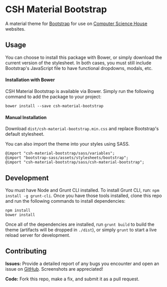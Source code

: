 CSH Material Bootstrap
=======================

A material theme for [Bootstrap](http://getbootstrap.com) for use on [Computer Science House](http://csh.rit.edu) websites.

Usage
------
You can choose to install this package with Bower, or simply download the current version of the stylesheet. In both cases, you must still include Bootstrap's JavaScript file to have functional dropdowns, modals, etc.

#### Installation with Bower
CSH Material Bootstrap is available via Bower. Simply run the following command to add the package to your project:

```
bower install --save csh-material-bootstrap
```

#### Manual Installation
Download `dist/csh-material-bootstrap.min.css` and replace Bootstrap's default stylesheet.

You can also import the theme into your styles using SASS.

```
@import "csh-material-bootstrap/sass/variables";
@import "bootstrap-sass/assets/stylesheets/bootstrap";
@import "csh-material-bootstrap/sass/csh-material-bootstrap";
```

Development
------------
You must have Node and Grunt CLI installed. To install Grunt CLI, run: `npm install -g grunt-cli`. Once you have those tools installed, clone this repo and run the following commands to install dependencies:

```
npm install
bower install
```

Once all of the dependencies are installed, run `grunt build` to build the theme (artifacts will be dropped in `./dist`), or simply `grunt` to start a live reload server for development.


Contributing
-------------
**Issues:** Provide a detailed report of any bugs you encounter and open an issue on [GitHub](https://github.com/ComputerScienceHouse/csh-material-bootstrap/issues). Screenshots are appreciated!

**Code:** Fork this repo, make a fix, and submit it as a pull request.
